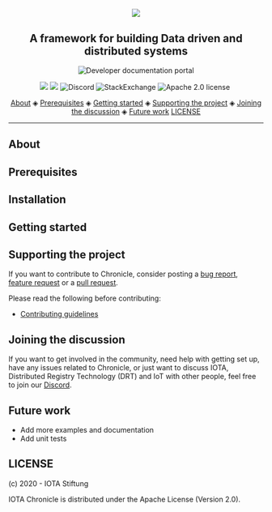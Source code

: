 <h1 align="center">
  <br>
  <a href="https://docs.iota.org/docs/chronicle/1.1/overview"><img src=".github/chronicle-svg.svg"></a>
</h1>

<h2 align="center">A framework for building Data driven and distributed systems</h2>

<p align="center">
    <a href="https://docs.iota.org/docs/chronicle/1.1/overview" style="text-decoration:none;">
    <img src="https://img.shields.io/badge/Documentation%20portal-blue.svg?style=for-the-badge" alt="Developer documentation portal">
</p>
<p align="center">
    <a href="https://github.com/iotaledger/backstage/actions" style="text-decoration:none;"><img src="https://github.com/iotaledger/backstage/workflows/Build/badge.svg"></a>
    <a href="https://github.com/iotaledger/backstage/actions" style="text-decoration:none;"><img src="https://github.com/iotaledger/backstage/workflows/Test/badge.svg"></a>
    <a href="https://discord.iota.org/" style="text-decoration:none;"><img src="https://img.shields.io/badge/Discord-9cf.svg?logo=discord" alt="Discord"></a>
    <a href="https://iota.stackexchange.com/" style="text-decoration:none;"><img src="https://img.shields.io/badge/StackExchange-9cf.svg?logo=stackexchange" alt="StackExchange"></a>
    <a href="https://github.com/iotaledger/backstage/blob/master/LICENSE" style="text-decoration:none;"><img src="https://img.shields.io/badge/License-Apache%202.0-green.svg" alt="Apache 2.0 license"></a>
    <a href="https://dependabot.com" style="text-decoration:none;"><img src="https://api.dependabot.com/badges/status?host=github&repo=iotaledger/backstage" alt=""></a>
</p>

<p align="center">
  <a href="#about">About</a> ◈
  <a href="#prerequisites">Prerequisites</a> ◈
  <a href="#getting-started">Getting started</a> ◈
  <a href="#supporting-the-project">Supporting the project</a> ◈
  <a href="#joining-the-discussion">Joining the discussion</a> ◈
  <a href="#future-work">Future work</a>
  <a href="#LICENSE">LICENSE</a>
</p>

---

## About

## Prerequisites

## Installation

## Getting started

## Supporting the project

If you want to contribute to Chronicle, consider posting a [bug report](https://github.com/iotaledger/backstage/issues/new?template=bug-report-for-chronicle.md), [feature request](https://github.com/iotaledger/backstage/issues/new?template=feature-request-for-chronicle.md) or a [pull request](https://github.com/iotaledger/backstage/pulls).

Please read the following before contributing:

- [Contributing guidelines](.github/CONTRIBUTING.md)

## Joining the discussion

If you want to get involved in the community, need help with getting set up, have any issues related to Chronicle, or just want to discuss IOTA, Distributed Registry Technology (DRT) and IoT with other people, feel free to join our [Discord](https://discord.iota.org/).

## Future work

- Add more examples and documentation
- Add unit tests

## LICENSE

(c) 2020 - IOTA Stiftung

IOTA Chronicle is distributed under the Apache License (Version 2.0).
